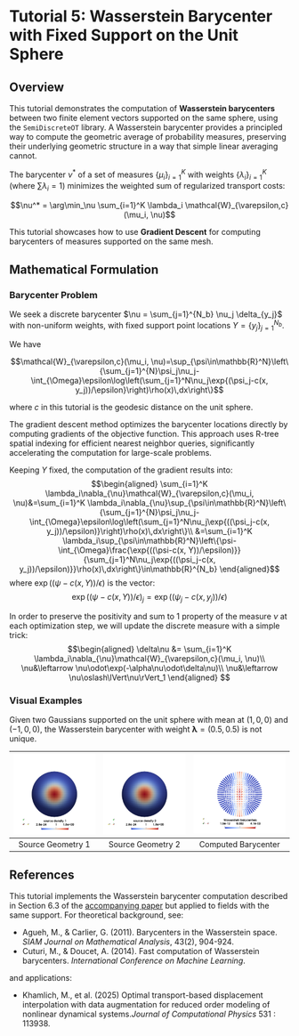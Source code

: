 # Tutorial 5: Wasserstein Barycenter with Fixed Support on the Unit Sphere

## Overview

This tutorial demonstrates the computation of **Wasserstein barycenters** between two finite element vectors supported on the same sphere, using the `SemiDiscreteOT` library. A Wasserstein barycenter provides a principled way to compute the geometric average of probability measures, preserving their underlying geometric structure in a way that simple linear averaging cannot.

The barycenter $\nu^*$ of a set of measures $\{\mu_i\}_{i=1}^K$ with weights $\{\lambda_i\}_{i=1}^K$ (where $\sum \lambda_i = 1$) minimizes the weighted sum of regularized transport costs:

$$\nu^* = \arg\min_\nu \sum_{i=1}^K \lambda_i \mathcal{W}_{\varepsilon,c}(\mu_i, \nu)$$

This tutorial showcases how to use **Gradient Descent**  for computing barycenters of measures supported on the same mesh.

## Mathematical Formulation

### Barycenter Problem

We seek a discrete barycenter $\nu = \sum_{j=1}^{N_b} \nu_j \delta_{y_j}$ with non-uniform weights, with fixed support point locations $Y = \{y_j\}_{j=1}^{N_b}$.

We have

$$\mathcal{W}_{\varepsilon,c}(\mu_i, \nu)=\sup_{\psi\in\mathbb{R}^N}\left\{\sum_{j=1}^{N}\psi_j\nu_j-\int_{\Omega}\epsilon\log\left(\sum_{j=1}^N\nu_j\exp{(\psi_j-c(x, y_j))/\epsilon}\right)\rho(x)\,dx\right\}$$

where $c$ in this tutorial is the geodesic distance on the unit sphere.

The gradient descent method optimizes the barycenter locations directly by computing gradients of the objective function. This approach uses R-tree spatial indexing for efficient nearest neighbor queries, significantly accelerating the computation for large-scale problems.

Keeping $Y$ fixed, the computation of the gradient results into:
$$\begin{aligned}
\sum_{i=1}^K \lambda_i\nabla_{\nu}\mathcal{W}_{\varepsilon,c}(\mu_i, \nu)&=\sum_{i=1}^K \lambda_i\nabla_{\nu}\sup_{\psi\in\mathbb{R}^N}\left\{\sum_{j=1}^{N}\psi_j\nu_j-\int_{\Omega}\epsilon\log\left(\sum_{j=1}^N\nu_j\exp{((\psi_j-c(x, y_j))/\epsilon)}\right)\rho(x)\,dx\right\}\\
&=\sum_{i=1}^K \lambda_i\sup_{\psi\in\mathbb{R}^N}\left\{\psi-\int_{\Omega}\frac{\exp{((\psi-c(x, Y))/\epsilon)}}{\sum_{j=1}^N\nu_j\exp{((\psi_j-c(x, y_j))/\epsilon)}}\rho(x)\,dx\right\}\in\mathbb{R}^{N_b}
\end{aligned}$$
where $\exp{((\psi-c(x, Y))/\epsilon)}$ is the vector:
$$\exp{((\psi-c(x, Y))/\epsilon)}_j = \exp{((\psi_j-c(x, y_j))/\epsilon)}$$

In order to preserve the positivity and sum to 1 property of the measure $\nu$ at each optimization step, we will update the discrete measure with a simple trick:
$$\begin{aligned}
  \delta\nu &= \sum_{i=1}^K \lambda_i\nabla_{\nu}\mathcal{W}_{\varepsilon,c}(\mu_i, \nu)\\
  \nu&\leftarrow \nu\odot\exp(-\alpha\nu\odot\delta\nu)\\
  \nu&\leftarrow \nu\oslash\lVert\nu\rVert_1
\end{aligned}
$$

### Visual Examples
Given two Gaussians supported on the unit sphere with mean at $(1, 0, 0)$ and $(-1, 0, 0)$, the Wasserstein barycenter with weight $\boldsymbol{\lambda}=(0.5, 0.5)$ is not unique.

![Source 1](source_1.png) | ![Source 2](source_2.png) | ![Final Barycenter](wb.png)
:------------------:|:------------------:|:------------------------:
Source Geometry 1   | Source Geometry 2  | Computed Barycenter

## References

This tutorial implements the Wasserstein barycenter computation described in Section 6.3 of the [accompanying paper](https://arxiv.org/abs/2507.23602) but applied to fields with the same support. For theoretical background, see:

- Agueh, M., & Carlier, G. (2011). Barycenters in the Wasserstein space. *SIAM Journal on Mathematical Analysis*, 43(2), 904-924.
- Cuturi, M., & Doucet, A. (2014). Fast computation of Wasserstein barycenters. *International Conference on Machine Learning*.

and applications:
- Khamlich, M., et al. (2025) Optimal transport-based displacement interpolation with data augmentation for reduced order modeling of nonlinear dynamical systems.*Journal of Computational Physics* 531 : 113938.